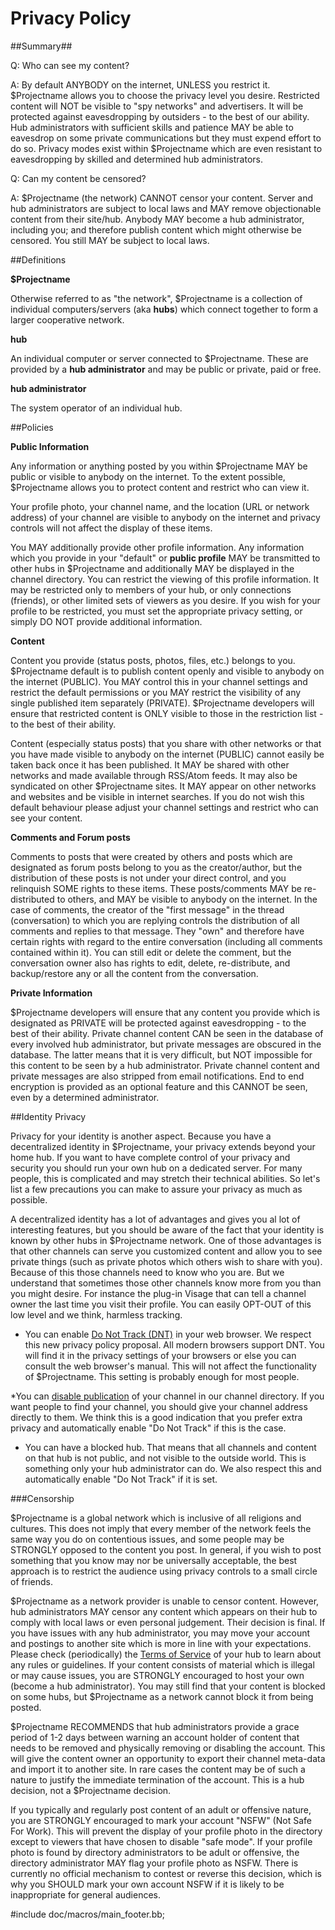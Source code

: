 Privacy Policy
==============


##Summary##


Q: Who can see my content?
 
A: By default ANYBODY on the internet, UNLESS you restrict it. $Projectname allows you to choose the privacy level you desire. Restricted content will NOT be visible to "spy networks" and advertisers. It will be protected against eavesdropping by outsiders - to the best of our ability. Hub administrators with sufficient skills and patience MAY be able to eavesdrop on some private communications but they must expend effort to do so. Privacy modes exist within $Projectname which are even resistant to eavesdropping by skilled and determined hub administrators.    

Q: Can my content be censored?

A: $Projectname (the network) CANNOT censor your content. Server and hub administrators are subject to local laws and MAY remove objectionable content from their site/hub. Anybody MAY become a hub administrator, including you; and therefore publish content which might otherwise be censored. You still MAY be subject to local laws.   


##Definitions

**$Projectname** 

Otherwise referred to as "the network", $Projectname is a collection of individual computers/servers (aka **hubs**) which connect together to form a larger cooperative network. 

**hub** 

An individual computer or server connected to $Projectname. These are provided by a **hub administrator** and may be public or private, paid or free.

**hub administrator**

The system operator of an individual hub. 

##Policies

**Public Information**

Any information or anything posted by you within $Projectname MAY be public or visible to anybody on the internet. To the extent possible, $Projectname allows you to protect content and restrict who can view it.

Your profile photo, your channel name, and the location (URL or network address) of your channel are visible to anybody on the internet and privacy controls will not affect the display of these items. 

You MAY additionally provide other profile information. Any information which you provide in your "default" or **public profile** MAY be transmitted to other hubs in $Projectname and additionally MAY be displayed in the channel directory. You can restrict the viewing of this profile information. It may be restricted only to members of your hub, or only connections (friends), or other limited sets of viewers as you desire. If you wish for your profile to be restricted, you must set the appropriate privacy setting, or simply DO NOT provide additional information. 

**Content**

Content you provide (status posts, photos, files, etc.) belongs to you. $Projectname default is to publish content openly and visible to anybody on the internet (PUBLIC). You MAY control this in your channel settings and restrict the default permissions or you MAY restrict the visibility of any single published item separately (PRIVATE). $Projectname developers will ensure that restricted content is ONLY visible to those in the restriction list - to the best of their ability. 

Content (especially status posts) that you share with other networks or that you have made visible to anybody on the internet (PUBLIC) cannot easily be taken back once it has been published. It MAY be shared with other networks and made available through RSS/Atom feeds. It may also be syndicated on other $Projectname sites. It MAY appear on other networks and websites and be visible in internet searches. If you do not wish this default behaviour please adjust your channel settings and restrict who can see your content. 

**Comments and Forum posts**

Comments to posts that were created by others and posts which are designated as forum posts belong to you as the creator/author, but the distribution of these posts is not under your direct control, and you relinquish SOME rights to these items. These posts/comments MAY be re-distributed to others, and MAY be visible to anybody on the internet. In the case of comments, the creator of the "first message" in the thread (conversation) to which you are replying controls the distribution of all comments and replies to that message. They "own" and therefore have certain rights with regard to the entire conversation (including all comments contained within it). You can still edit or delete the comment, but the conversation owner also has rights to edit, delete, re-distribute, and backup/restore any or all the content from the conversation. 

**Private Information**

$Projectname developers will ensure that any content you provide which is designated as PRIVATE will be protected against eavesdropping - to the best of their ability. Private channel content CAN be seen in the database of every involved hub administrator, but private messages are obscured in the database. The latter means that it is very difficult, but NOT impossible for this content to be seen by a hub administrator. Private channel content and private messages are also stripped from email notifications. End to end encryption is provided as an optional feature and this CANNOT be seen, even by a determined administrator.  

##Identity Privacy

Privacy for your identity is another aspect. Because you have a decentralized identity in $Projectname, your privacy extends beyond your home hub. If you want to have complete control of your privacy and security you should run your own hub on a dedicated server. For many people, this is complicated and may stretch their technical abilities. So let's list a few precautions you can make to assure your privacy as much as possible.

A decentralized identity has a lot of advantages and gives you al lot of interesting features, but you should be aware of the fact that your identity is known by other hubs in $Projectname network. One of those advantages is that other channels can serve you customized content and allow you to see private things (such as private photos which others wish to share with you). Because of this those channels need to know who you are. But we understand that sometimes those other channels know more from you than you might desire. For instance the plug-in Visage that can tell a channel owner the last time you visit their profile. You can easily OPT-OUT of this low level and we think, harmless tracking.

* You can enable [Do Not Track (DNT)](http://donottrack.us/) in your web browser. We respect this new privacy policy proposal. All modern browsers support DNT. You will find it in the privacy settings of your browsers or else you can consult the web browser's manual. This will not affect the functionality of $Projectname. This setting is probably enough for most people.

*You can [disable publication](settings) of your channel in our channel directory. If you want people to find your channel, you should give your channel address directly to them. We think this is a good indication that you prefer extra privacy and automatically enable "Do Not Track" if this is the case.

* You can have a blocked hub. That means that all channels and content on that hub is not public, and not visible to the outside world. This is something only your hub administrator can do. We also respect this and automatically enable "Do Not Track" if it is set.

###Censorship

$Projectname is a global network which is inclusive of all religions and cultures. This does not imply that every member of the network feels the same way you do on contentious issues, and some people may be STRONGLY opposed to the content you post. In general, if you wish to post something that you know may nor be universally acceptable, the best approach is to restrict the audience using privacy controls to a small circle of friends. 

$Projectname as a network provider is unable to censor content. However, hub administrators MAY censor any content which appears on their hub to comply with local laws or even personal judgement. Their decision is final. If you have issues with any hub administrator, you may move your account and postings to another site which is more in line with your expectations. Please check (periodically) the [Terms of Service](help/TermsOfService) of your hub to learn about any rules or guidelines. If your content consists of material which is illegal or may cause issues, you are STRONGLY encouraged to host your own (become a hub administrator). You may still find that your content is blocked on some hubs, but $Projectname as a network cannot block it from being posted.

$Projectname RECOMMENDS that hub administrators provide a grace period of 1-2 days between warning an account holder of content that needs to be removed and physically removing or disabling the account. This will give the content owner an opportunity to export their channel meta-data and import it to another site. In rare cases the content may be of such a nature to justify the immediate termination of the account. This is a hub decision, not a $Projectname decision. 

If you typically and regularly post content of an adult or offensive nature, you are STRONGLY encouraged to mark your account "NSFW" (Not Safe For Work). This will prevent the display of your profile photo in the directory except to viewers that have chosen to disable "safe mode". If your profile photo is found by directory administrators to be adult or offensive, the directory administrator MAY flag your profile photo as NSFW. There is currently no official mechanism to contest or reverse this decision, which is why you SHOULD mark your own account NSFW if it is likely to be inappropriate for general audiences. 

#include doc/macros/main_footer.bb;
